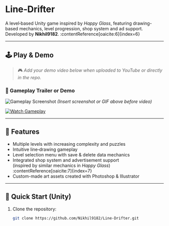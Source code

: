 # Line‑Drifter

A level‑based Unity game inspired by *Happy Glass*, featuring drawing-based mechanics, level progression, shop system and ad support.  
Developed by **Nikhil9182**. :contentReference[oaicite:6]{index=6}

---

## 🕹️ Play & Demo

> 🎮 *Add your demo video below when uploaded to YouTube or directly in the repo.*

### 🎥 Gameplay Trailer or Demo
![Gameplay Screenshot](path/to/screenshot1.png)
*(Insert screenshot or GIF above before video)*

<!-- If your gameplay demo is available on YouTube: -->
[![Watch Gameplay](https://img.youtube.com/vi/2KP7aNE14/0.jpg)](https://www.youtube.com/watch?v=2KP7aNE14)

---

## 🧩 Features

- Multiple levels with increasing complexity and puzzles  
- Intuitive line‑drawing gameplay  
- Level selection menu with save & delete data mechanics  
- Integrated shop system and advertisement support  
  (inspired by similar mechanics in *Happy Glass*) :contentReference[oaicite:7]{index=7}  
- Custom-made art assets created with Photoshop & Illustrator

---

## 🚀 Quick Start (Unity)

1. Clone the repository:
   ```bash
   git clone https://github.com/Nikhil9182/Line-Drifter.git
